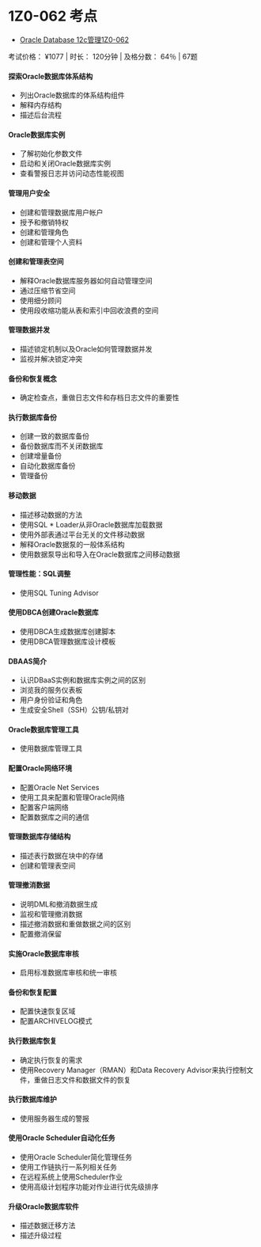 # 1Z0-062 考点

- [Oracle Database 12c管理1Z0-062](https://education.oracle.com/oracle-database-12c-administration/pexam_1Z0-062)

考试价格： ¥1077 | 时长： 120分钟 | 及格分数： 64％ | 67题

#### 探索Oracle数据库体系结构

- 列出Oracle数据库的体系结构组件
- 解释内存结构
- 描述后台流程

#### Oracle数据库实例

- 了解初始化参数文件
- 启动和关闭Oracle数据库实例
- 查看警报日志并访问动态性能视图

#### 管理用户安全

- 创建和管理数据库用户帐户
- 授予和撤销特权
- 创建和管理角色
- 创建和管理个人资料

#### 创建和管理表空间

- 解释Oracle数据库服务器如何自动管理空间
- 通过压缩节省空间
- 使用细分顾问
- 使用段收缩功能从表和索引中回收浪费的空间

#### 管理数据并发

- 描述锁定机制以及Oracle如何管理数据并发
- 监视并解决锁定冲突

#### 备份和恢复概念

- 确定检查点，重做日志文件和存档日志文件的重要性

#### 执行数据库备份

- 创建一致的数据库备份
- 备份数据库而不关闭数据库
- 创建增量备份
- 自动化数据库备份
- 管理备份

#### 移动数据

- 描述移动数据的方法
- 使用SQL * Loader从非Oracle数据库加载数据
- 使用外部表通过平台无关的文件移动数据
- 解释Oracle数据泵的一般体系结构
- 使用数据泵导出和导入在Oracle数据库之间移动数据

#### 管理性能：SQL调整

- 使用SQL Tuning Advisor

#### 使用DBCA创建Oracle数据库 

- 使用DBCA生成数据库创建脚本 
- 使用DBCA管理数据库设计模板

#### DBAAS简介

- 认识DBaaS实例和数据库实例之间的区别
- 浏览我的服务仪表板
- 用户身份验证和角色
- 生成安全Shell（SSH）公钥/私钥对

#### Oracle数据库管理工具

- 使用数据库管理工具

#### 配置Oracle网络环境

- 配置Oracle Net Services
- 使用工具来配置和管理Oracle网络
- 配置客户端网络
- 配置数据库之间的通信

#### 管理数据库存储结构

- 描述表行数据在块中的存储
- 创建和管理表空间

#### 管理撤消数据

- 说明DML和撤消数据生成
- 监视和管理撤消数据
- 描述撤消数据和重做数据之间的区别
- 配置撤消保留

#### 实施Oracle数据库审核

- 启用标准数据库审核和统一审核

#### 备份和恢复配置

- 配置快速恢复区域
- 配置ARCHIVELOG模式

#### 执行数据库恢复

- 确定执行恢复的需求
- 使用Recovery Manager（RMAN）和Data Recovery Advisor来执行控制文件，重做日志文件和数据文件的恢复

#### 执行数据库维护

- 使用服务器生成的警报

#### 使用Oracle Scheduler自动化任务

- 使用Oracle Scheduler简化管理任务
- 使用工作链执行一系列相关任务
- 在远程系统上使用Scheduler作业
- 使用高级计划程序功能对作业进行优先级排序

#### 升级Oracle数据库软件  

- 描述数据迁移方法
- 描述升级过程